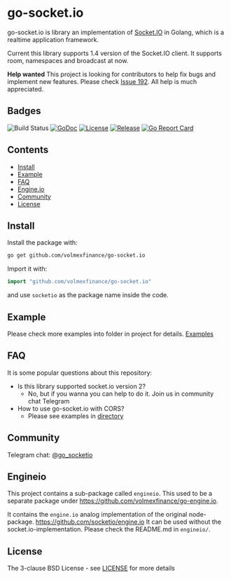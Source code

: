 # go-socket.io

go-socket.io is library an implementation of [Socket.IO](http://socket.io) in Golang, which is a realtime application framework.

Current this library supports 1.4 version of the Socket.IO client. It supports room, namespaces and broadcast at now.

**Help wanted** This project is looking for contributors to help fix bugs and implement new features. Please check [Issue 192](https://github.com/volmexfinance/go-socket.io/issues/192). All help is much appreciated.

## Badges

![Build Status](https://github.com/volmexfinance/go-socket.io/workflows/CI/badge.svg)
[![GoDoc](http://godoc.org/github.com/volmexfinance/go-socket.io?status.svg)](http://godoc.org/github.com/volmexfinance/go-socket.io)
[![License](https://img.shields.io/github/license/golangci/golangci-lint)](/LICENSE)
[![Release](https://img.shields.io/github/release/volmexfinance/go-socket.io.svg)](https://github.com/volmexfinance/go-socket.io/releases/latest)
[![Go Report Card](https://goreportcard.com/badge/github.com/volmexfinance/go-socket.io)](https://goreportcard.com/report/github.com/volmexfinance/go-socket.io)

## Contents

- [Install](#install)
- [Example](#example)
- [FAQ](#faq)
- [Engine.io](#engineio)
- [Community](#community)
- [License](#license)

## Install

Install the package with:

```bash
go get github.com/volmexfinance/go-socket.io
```

Import it with:

```go
import "github.com/volmexfinance/go-socket.io"
```

and use `socketio` as the package name inside the code.

## Example

Please check more examples into folder in project for details. [Examples](https://github.com/volmexfinance/go-socket.io/tree/master/_examples)

## FAQ

It is some popular questions about this repository: 

- Is this library supported socket.io version 2?
    - No, but if you wanna you can help to do it. Join us in community chat Telegram   
- How to use go-socket.io with CORS?
    - Please see examples in [directory](https://github.com/volmexfinance/go-socket.io/tree/master/_examples)

## Community

Telegram chat: [@go_socketio](https://t.me/go_socketio)

## Engineio

This project contains a sub-package called `engineio`. This used to be a separate package under https://github.com/volmexfinance/go-engine.io.

It contains the `engine.io` analog implementation of the original node-package. https://github.com/socketio/engine.io It can be used without the socket.io-implementation. Please check the README.md in `engineio/`.

## License

The 3-clause BSD License  - see [LICENSE](https://opensource.org/licenses/BSD-3-Clause) for more details
